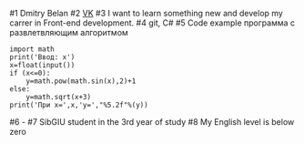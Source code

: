 #1 Dmitry Belan
#2 [VK](https://vk.com/id132348148)
#3 I want to learn something new and develop my carrer in Front-end development.
#4 git, C#
#5 Code example
программа с развлетвляющим алгоритмом
````
import math
print('Ввод: x')
x=float(input())
if (x<=0):
    y=math.pow(math.sin(x),2)+1
else:
    y=math.sqrt(x+3)
print('При x=',x,'y=',"%5.2f"%(y))
````
#6 -
#7 SibGIU student in the 3rd year of study
#8 My English level is below zero 